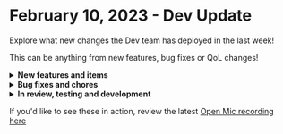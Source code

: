 # February 10, 2023 - Dev Update

Explore what new changes the Dev team has deployed in the last week!

This can be anything from new features, bug fixes or QoL changes!

<details>

<summary><strong>New features and items</strong></summary>

* Added Azure integration
* OpenAI integration
* Allowed webhooks to receive workflow output
* Added ability to favorite actions
* Added ability to add/edit tags from workflow editor
* Added “started” and “finished” times to workflow results
* Support account selection in Microsoft integration approval
* Gave users easier access to optionally choose a template for a text field
* Added action in ConnectWise Manage to create project
* Added Rewst actions for user invites, users, and forms

</details>

<details>

<summary><strong>Bug fixes and chores</strong></summary>

* Fixed bug where `/embed` was not working with dynamic form links
* Fixed bug where Immybot page would crash on “Test Configuration” failures
* Fixed bug where organizations could not be removed from triggers
* Fixed filtering for organizations who have consented to CSP
* When modifying users role, we were seeing a white screen error in certain circumstances
* When sharing jinja with a the role member, also share with higher hierarchy roles (admin/staff)
* Fixed bug preventing some workflows from saving after changes to underlying actions
* Fixed NAble integration

</details>

<details>

<summary><strong>In review, testing and development</strong></summary>

* Add timezone support for cron triggers
* Fix cloning items with circular references
* Microsoft graph subscription triggers
* Auvik integration

</details>

If you'd like to see these in action, review the latest [Open Mic recording here](../../roc-open-mics/2023-roc-open-mics/february-10th-2023-todays-description-brought-to-you-by-chatgpt.md)
